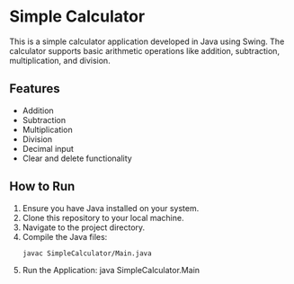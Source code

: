 # Simple Calculator

This is a simple calculator application developed in Java using Swing. The calculator supports basic arithmetic operations like addition, subtraction, multiplication, and division.

## Features

- Addition
- Subtraction
- Multiplication
- Division
- Decimal input
- Clear and delete functionality


## How to Run

1. Ensure you have Java installed on your system.
2. Clone this repository to your local machine.
3. Navigate to the project directory.
4. Compile the Java files:
   ```bash
   javac SimpleCalculator/Main.java
5. Run the Application:
   java SimpleCalculator.Main

